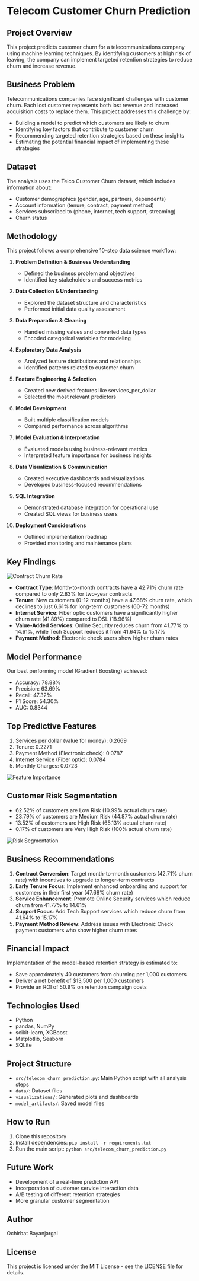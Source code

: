 # Telecom Customer Churn Prediction

## Project Overview
This project predicts customer churn for a telecommunications company using machine learning techniques. By identifying customers at high risk of leaving, the company can implement targeted retention strategies to reduce churn and increase revenue.

## Business Problem
Telecommunications companies face significant challenges with customer churn. Each lost customer represents both lost revenue and increased acquisition costs to replace them. This project addresses this challenge by:

- Building a model to predict which customers are likely to churn
- Identifying key factors that contribute to customer churn
- Recommending targeted retention strategies based on these insights
- Estimating the potential financial impact of implementing these strategies

## Dataset
The analysis uses the Telco Customer Churn dataset, which includes information about:
- Customer demographics (gender, age, partners, dependents)
- Account information (tenure, contract, payment method)
- Services subscribed to (phone, internet, tech support, streaming)
- Churn status

## Methodology
This project follows a comprehensive 10-step data science workflow:

1. **Problem Definition & Business Understanding**
   - Defined the business problem and objectives
   - Identified key stakeholders and success metrics

2. **Data Collection & Understanding**
   - Explored the dataset structure and characteristics
   - Performed initial data quality assessment

3. **Data Preparation & Cleaning**
   - Handled missing values and converted data types
   - Encoded categorical variables for modeling

4. **Exploratory Data Analysis**
   - Analyzed feature distributions and relationships
   - Identified patterns related to customer churn

5. **Feature Engineering & Selection**
   - Created new derived features like services_per_dollar
   - Selected the most relevant predictors

6. **Model Development**
   - Built multiple classification models
   - Compared performance across algorithms

7. **Model Evaluation & Interpretation**
   - Evaluated models using business-relevant metrics
   - Interpreted feature importance for business insights

8. **Data Visualization & Communication**
   - Created executive dashboards and visualizations
   - Developed business-focused recommendations

9. **SQL Integration**
   - Demonstrated database integration for operational use
   - Created SQL views for business users

10. **Deployment Considerations**
    - Outlined implementation roadmap
    - Provided monitoring and maintenance plans

## Key Findings

![Contract Churn Rate](visualizations/churn_rate_by_contract_type.png)

- **Contract Type**: Month-to-month contracts have a 42.71% churn rate compared to only 2.83% for two-year contracts
- **Tenure**: New customers (0-12 months) have a 47.68% churn rate, which declines to just 6.61% for long-term customers (60-72 months)
- **Internet Service**: Fiber optic customers have a significantly higher churn rate (41.89%) compared to DSL (18.96%)
- **Value-Added Services**: Online Security reduces churn from 41.77% to 14.61%, while Tech Support reduces it from 41.64% to 15.17%
- **Payment Method**: Electronic check users show higher churn rates

## Model Performance
Our best performing model (Gradient Boosting) achieved:
- Accuracy: 78.88%
- Precision: 63.69%
- Recall: 47.32%
- F1 Score: 54.30%
- AUC: 0.8344

## Top Predictive Features
1. Services per dollar (value for money): 0.2669
2. Tenure: 0.2271
3. Payment Method (Electronic check): 0.0787
4. Internet Service (Fiber optic): 0.0784
5. Monthly Charges: 0.0723

![Feature Importance](visualizations/top15_features_importance.png)

## Customer Risk Segmentation
- 62.52% of customers are Low Risk (10.99% actual churn rate)
- 23.79% of customers are Medium Risk (44.87% actual churn rate)
- 13.52% of customers are High Risk (65.13% actual churn rate)
- 0.17% of customers are Very High Risk (100% actual churn rate)

![Risk Segmentation](visualizations/customer_count_by_risk_segment.png)

## Business Recommendations

1. **Contract Conversion**: Target month-to-month customers (42.71% churn rate) with incentives to upgrade to longer-term contracts
2. **Early Tenure Focus**: Implement enhanced onboarding and support for customers in their first year (47.68% churn rate)
3. **Service Enhancement**: Promote Online Security services which reduce churn from 41.77% to 14.61%
4. **Support Focus**: Add Tech Support services which reduce churn from 41.64% to 15.17%
5. **Payment Method Review**: Address issues with Electronic Check payment customers who show higher churn rates

## Financial Impact
Implementation of the model-based retention strategy is estimated to:
- Save approximately 40 customers from churning per 1,000 customers
- Deliver a net benefit of $13,500 per 1,000 customers
- Provide an ROI of 50.9% on retention campaign costs

## Technologies Used
- Python
- pandas, NumPy
- scikit-learn, XGBoost
- Matplotlib, Seaborn
- SQLite

## Project Structure
- `src/telecom_churn_prediction.py`: Main Python script with all analysis steps
- `data/`: Dataset files
- `visualizations/`: Generated plots and dashboards
- `model_artifacts/`: Saved model files

## How to Run
1. Clone this repository
2. Install dependencies: `pip install -r requirements.txt`
3. Run the main script: `python src/telecom_churn_prediction.py`

## Future Work
- Development of a real-time prediction API
- Incorporation of customer service interaction data
- A/B testing of different retention strategies
- More granular customer segmentation

## Author
Ochirbat Bayanjargal

## License
This project is licensed under the MIT License - see the LICENSE file for details.
